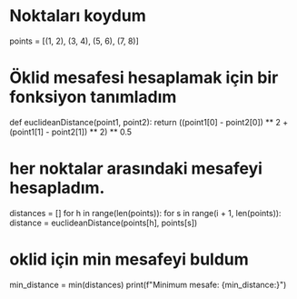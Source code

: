 # Noktaları koydum
points = [(1, 2), (3, 4), (5, 6), (7, 8)]

# Öklid mesafesi hesaplamak için bir fonksiyon tanımladım
def euclideanDistance(point1, point2):
    return ((point1[0] - point2[0]) ** 2 + (point1[1] - point2[1]) ** 2) ** 0.5

# her noktalar arasındaki mesafeyi hesapladım.
distances = []
for h in range(len(points)):
    for s in range(i + 1, len(points)):
        distance = euclideanDistance(points[h], points[s])
      
  
# oklid için min mesafeyi buldum
min_distance = min(distances)
print(f"Minimum mesafe: {min_distance:}")
